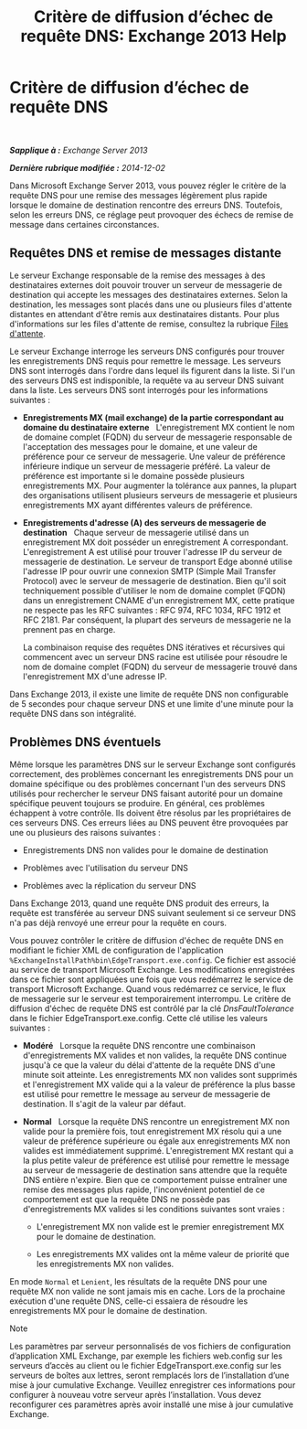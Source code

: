 ﻿---
title: 'Critère de diffusion d’échec de requête DNS: Exchange 2013 Help'
TOCTitle: Critère de diffusion d’échec de requête DNS
ms:assetid: a3c3980c-20ca-4b54-a2e6-76d49af620b4
ms:mtpsurl: https://technet.microsoft.com/fr-fr/library/Bb676467(v=EXCHG.150)
ms:contentKeyID: 52062987
ms.date: 04/24/2018
mtps_version: v=EXCHG.150
ms.translationtype: HT
---

# Critère de diffusion d’échec de requête DNS

 

_**Sapplique à :** Exchange Server 2013_

_**Dernière rubrique modifiée :** 2014-12-02_

Dans Microsoft Exchange Server 2013, vous pouvez régler le critère de la requête DNS pour une remise des messages légèrement plus rapide lorsque le domaine de destination rencontre des erreurs DNS. Toutefois, selon les erreurs DNS, ce réglage peut provoquer des échecs de remise de message dans certaines circonstances.

## Requêtes DNS et remise de messages distante

Le serveur Exchange responsable de la remise des messages à des destinataires externes doit pouvoir trouver un serveur de messagerie de destination qui accepte les messages des destinataires externes. Selon la destination, les messages sont placés dans une ou plusieurs files d'attente distantes en attendant d'être remis aux destinataires distants. Pour plus d'informations sur les files d'attente de remise, consultez la rubrique [Files d'attente](queues-exchange-2013-help.md).

Le serveur Exchange interroge les serveurs DNS configurés pour trouver les enregistrements DNS requis pour remettre le message. Les serveurs DNS sont interrogés dans l'ordre dans lequel ils figurent dans la liste. Si l'un des serveurs DNS est indisponible, la requête va au serveur DNS suivant dans la liste. Les serveurs DNS sont interrogés pour les informations suivantes :

  - **Enregistrements MX (mail exchange) de la partie correspondant au domaine du destinataire externe**   L'enregistrement MX contient le nom de domaine complet (FQDN) du serveur de messagerie responsable de l'acceptation des messages pour le domaine, et une valeur de préférence pour ce serveur de messagerie. Une valeur de préférence inférieure indique un serveur de messagerie préféré. La valeur de préférence est importante si le domaine possède plusieurs enregistrements MX. Pour augmenter la tolérance aux pannes, la plupart des organisations utilisent plusieurs serveurs de messagerie et plusieurs enregistrements MX ayant différentes valeurs de préférence.

  - **Enregistrements d'adresse (A) des serveurs de messagerie de destination**   Chaque serveur de messagerie utilisé dans un enregistrement MX doit posséder un enregistrement A correspondant. L'enregistrement A est utilisé pour trouver l'adresse IP du serveur de messagerie de destination. Le serveur de transport Edge abonné utilise l'adresse IP pour ouvrir une connexion SMTP (Simple Mail Transfer Protocol) avec le serveur de messagerie de destination. Bien qu'il soit techniquement possible d'utiliser le nom de domaine complet (FQDN) dans un enregistrement CNAME d'un enregistrement MX, cette pratique ne respecte pas les RFC suivantes : RFC 974, RFC 1034, RFC 1912 et RFC 2181. Par conséquent, la plupart des serveurs de messagerie ne la prennent pas en charge.
    
    La combinaison requise des requêtes DNS itératives et récursives qui commencent avec un serveur DNS racine est utilisée pour résoudre le nom de domaine complet (FQDN) du serveur de messagerie trouvé dans l'enregistrement MX d'une adresse IP.

Dans Exchange 2013, il existe une limite de requête DNS non configurable de 5 secondes pour chaque serveur DNS et une limite d'une minute pour la requête DNS dans son intégralité.

## Problèmes DNS éventuels

Même lorsque les paramètres DNS sur le serveur Exchange sont configurés correctement, des problèmes concernant les enregistrements DNS pour un domaine spécifique ou des problèmes concernant l'un des serveurs DNS utilisés pour rechercher le serveur DNS faisant autorité pour un domaine spécifique peuvent toujours se produire. En général, ces problèmes échappent à votre contrôle. Ils doivent être résolus par les propriétaires de ces serveurs DNS. Ces erreurs liées au DNS peuvent être provoquées par une ou plusieurs des raisons suivantes :

  - Enregistrements DNS non valides pour le domaine de destination

  - Problèmes avec l'utilisation du serveur DNS

  - Problèmes avec la réplication du serveur DNS

Dans Exchange 2013, quand une requête DNS produit des erreurs, la requête est transférée au serveur DNS suivant seulement si ce serveur DNS n'a pas déjà renvoyé une erreur pour la requête en cours.

Vous pouvez contrôler le critère de diffusion d'échec de requête DNS en modifiant le fichier XML de configuration de l'application `%ExchangeInstallPath%bin\EdgeTransport.exe.config`. Ce fichier est associé au service de transport Microsoft Exchange. Les modifications enregistrées dans ce fichier sont appliquées une fois que vous redémarrez le service de transport Microsoft Exchange. Quand vous redémarrez ce service, le flux de messagerie sur le serveur est temporairement interrompu. Le critère de diffusion d'échec de requête DNS est contrôlé par la clé *DnsFaultTolerance* dans le fichier EdgeTransport.exe.config. Cette clé utilise les valeurs suivantes :

  - **Modéré**   Lorsque la requête DNS rencontre une combinaison d'enregistrements MX valides et non valides, la requête DNS continue jusqu'à ce que la valeur du délai d'attente de la requête DNS d'une minute soit atteinte. Les enregistrements MX non valides sont supprimés et l'enregistrement MX valide qui a la valeur de préférence la plus basse est utilisé pour remettre le message au serveur de messagerie de destination. Il s'agit de la valeur par défaut.

  - **Normal**   Lorsque la requête DNS rencontre un enregistrement MX non valide pour la première fois, tout enregistrement MX résolu qui a une valeur de préférence supérieure ou égale aux enregistrements MX non valides est immédiatement supprimé. L'enregistrement MX restant qui a la plus petite valeur de préférence est utilisé pour remettre le message au serveur de messagerie de destination sans attendre que la requête DNS entière n'expire. Bien que ce comportement puisse entraîner une remise des messages plus rapide, l'inconvénient potentiel de ce comportement est que la requête DNS ne possède pas d'enregistrements MX valides si les conditions suivantes sont vraies :
    
      - L'enregistrement MX non valide est le premier enregistrement MX pour le domaine de destination.
    
      - Les enregistrements MX valides ont la même valeur de priorité que les enregistrements MX non valides.

En mode `Normal` et `Lenient`, les résultats de la requête DNS pour une requête MX non valide ne sont jamais mis en cache. Lors de la prochaine exécution d'une requête DNS, celle-ci essaiera de résoudre les enregistrements MX pour le domaine de destination.

> [!NOTE]
> Les paramètres par serveur personnalisés de vos fichiers de configuration d’application XML Exchange, par exemple les fichiers web.config sur les serveurs d’accès au client ou le fichier EdgeTransport.exe.config sur les serveurs de boîtes aux lettres, seront remplacés lors de l’installation d’une mise à jour cumulative Exchange. Veuillez enregistrer ces informations pour configurer à nouveau votre serveur après l’installation. Vous devez reconfigurer ces paramètres après avoir installé une mise à jour cumulative Exchange.

